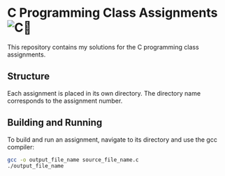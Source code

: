 # C Programming Class Assignments ![C](https://img.shields.io/badge/c-%2300599C.svg?style=for-the-badge&logo=c&logoColor=white)🌵

This repository contains my solutions for the C programming class assignments.

## Structure

Each assignment is placed in its own directory. The directory name corresponds to the assignment number.

## Building and Running

To build and run an assignment, navigate to its directory and use the gcc compiler:

```bash
gcc -o output_file_name source_file_name.c
./output_file_name
